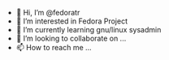 - 👋 Hi, I’m @fedoratr
- 👀 I’m interested in Fedora Project
- 🌱 I’m currently learning gnu/linux sysadmin
- 💞️ I’m looking to collaborate on ...
- 📫 How to reach me ...

<!---
fedoratr/fedoratr is a ✨ special ✨ repository because its `README.md` (this file) appears on your GitHub profile.
You can click the Preview link to take a look at your changes.
--->
